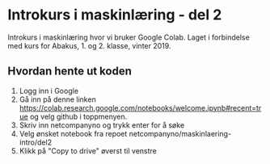 # Introkurs i maskinlæring - del 2
Introkurs i maskinlæring hvor vi bruker Google Colab. Laget i forbindelse med kurs for Abakus, 1. og 2. klasse, vinter 2019.

## Hvordan hente ut koden

1. Logg inn i Google
2. Gå inn på denne linken https://colab.research.google.com/notebooks/welcome.ipynb#recent=true og velg github i toppmenyen.
3. Skriv inn netcompanyno og trykk enter for å søke
4. Velg ønsket notebook fra repoet netcompanyno/maskinlaering-intro/del2
5. Klikk på "Copy to drive" øverst til venstre
